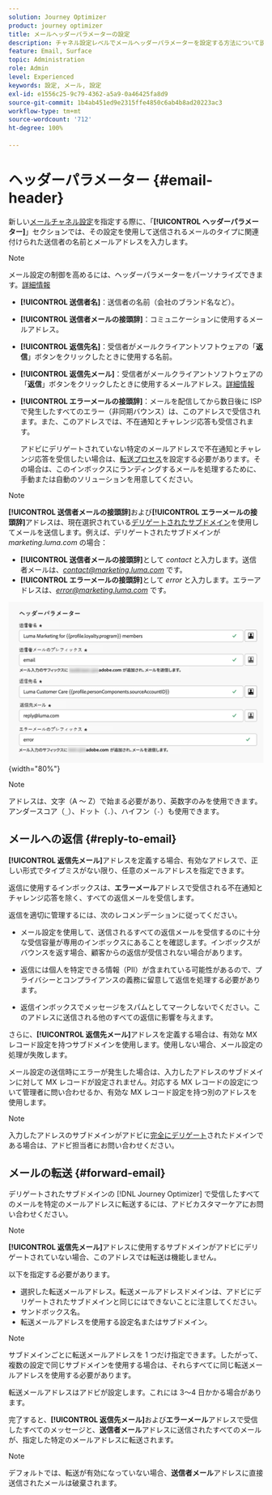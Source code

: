 ```yaml
---
solution: Journey Optimizer
product: journey optimizer
title: メールヘッダーパラメーターの設定
description: チャネル設定レベルでメールヘッダーパラメーターを設定する方法について説明します。
feature: Email, Surface
topic: Administration
role: Admin
level: Experienced
keywords: 設定, メール, 設定
exl-id: e1556c25-9c79-4362-a5a9-0a46425fa8d9
source-git-commit: 1b4ab451ed9e2315ffe4850c6ab4b8ad20223ac3
workflow-type: tm+mt
source-wordcount: '712'
ht-degree: 100%

---
```


# ヘッダーパラメーター {#email-header}

新しい[メールチャネル設定](email-settings.md)を指定する際に、「**[!UICONTROL ヘッダーパラメーター]**」セクションでは、その設定を使用して送信されるメールのタイプに関連付けられた送信者の名前とメールアドレスを入力します。

>[!NOTE]
>
>メール設定の制御を高めるには、ヘッダーパラメーターをパーソナライズできます。[詳細情報](../email/surface-personalization.md#personalize-header)

* **[!UICONTROL 送信者名]**：送信者の名前（会社のブランド名など）。
* **[!UICONTROL 送信者メールの接頭辞]**：コミュニケーションに使用するメールアドレス。
* **[!UICONTROL 返信先名]**：受信者がメールクライアントソフトウェアの「**返信**」ボタンをクリックしたときに使用する名前。
* **[!UICONTROL 返信先メール]**：受信者がメールクライアントソフトウェアの「**返信**」ボタンをクリックしたときに使用するメールアドレス。[詳細情報](#reply-to-email)
* **[!UICONTROL エラーメールの接頭辞]**：メールを配信してから数日後に ISP で発生したすべてのエラー（非同期バウンス）は、このアドレスで受信されます。また、このアドレスでは、不在通知とチャレンジ応答も受信されます。

  アドビにデリゲートされていない特定のメールアドレスで不在通知とチャレンジ応答を受信したい場合は、[転送プロセス](#forward-email)を設定する必要があります。その場合は、このインボックスにランディングするメールを処理するために、手動または自動のソリューションを用意してください。

>[!NOTE]
>
>**[!UICONTROL 送信者メールの接頭辞]**&#x200B;および&#x200B;**[!UICONTROL エラーメールの接頭辞]**&#x200B;アドレスは、現在選択されている[デリゲートされたサブドメイン](../configuration/about-subdomain-delegation.md)を使用してメールを送信します。例えば、デリゲートされたサブドメインが *marketing.luma.com* の場合：
>* **[!UICONTROL 送信者メールの接頭辞]**&#x200B;として *contact* と入力します。送信者メールは、*contact@marketing.luma.com* です。
>* **[!UICONTROL エラーメールの接頭辞]**&#x200B;として *error* と入力します。エラーアドレスは、*error@marketing.luma.com* です。

![](assets/preset-header.png){width="80%"}

>[!NOTE]
>
>アドレスは、文字（A ～ Z）で始まる必要があり、英数字のみを使用できます。アンダースコア（`_`）、ドット（`.`）、ハイフン（`-`）も使用できます。

## メールへの返信 {#reply-to-email}

**[!UICONTROL 返信先メール]**&#x200B;アドレスを定義する場合、有効なアドレスで、正しい形式でタイプミスがない限り、任意のメールアドレスを指定できます。

返信に使用するインボックスは、**エラーメール**&#x200B;アドレスで受信される不在通知とチャレンジ応答を除く、すべての返信メールを受信します。

返信を適切に管理するには、次のレコメンデーションに従ってください。

* メール設定を使用して、送信されるすべての返信メールを受信するのに十分な受信容量が専用のインボックスにあることを確認します。インボックスがバウンスを返す場合、顧客からの返信が受信されない場合があります。

* 返信には個人を特定できる情報（PII）が含まれている可能性があるので、プライバシーとコンプライアンスの義務に留意して返信を処理する必要があります。

* 返信インボックスでメッセージをスパムとしてマークしないでください。このアドレスに送信される他のすべての返信に影響を与えます。

さらに、**[!UICONTROL 返信先メール]**&#x200B;アドレスを定義する場合は、有効な MX レコード設定を持つサブドメインを使用します。使用しない場合、メール設定の処理が失敗します。

メール設定の送信時にエラーが発生した場合は、入力したアドレスのサブドメインに対して MX レコードが設定されません。対応する MX レコードの設定について管理者に問い合わせるか、有効な MX レコード設定を持つ別のアドレスを使用します。

>[!NOTE]
>
>入力したアドレスのサブドメインがアドビに[完全にデリゲート](../configuration/delegate-subdomain.md#full-subdomain-delegation)されたドメインである場合は、アドビ担当者にお問い合わせください。

## メールの転送 {#forward-email}

デリゲートされたサブドメインの [!DNL Journey Optimizer] で受信したすべてのメールを特定のメールアドレスに転送するには、アドビカスタマーケアにお問い合わせください。

>[!NOTE]
>
>**[!UICONTROL 返信先メール]**&#x200B;アドレスに使用するサブドメインがアドビにデリゲートされていない場合、このアドレスでは転送は機能しません。

以下を指定する必要があります。

* 選択した転送メールアドレス。転送メールアドレスドメインは、アドビにデリゲートされたサブドメインと同じにはできないことに注意してください。
* サンドボックス名。
* 転送メールアドレスを使用する設定名またはサブドメイン。
  <!--* The current **[!UICONTROL Reply to (email)]** address or **[!UICONTROL Error email]** address set at the channel configuration level.-->

>[!NOTE]
>
>サブドメインごとに転送メールアドレスを 1 つだけ指定できます。したがって、複数の設定で同じサブドメインを使用する場合は、それらすべてに同じ転送メールアドレスを使用する必要があります。

転送メールアドレスはアドビが設定します。これには 3～4 日かかる場合があります。

完了すると、**[!UICONTROL 返信先メール]**&#x200B;および&#x200B;**エラーメール**&#x200B;アドレスで受信したすべてのメッセージと、**送信者メール**&#x200B;アドレスに送信されたすべてのメールが、指定した特定のメールアドレスに転送されます。

>[!NOTE]
>
>デフォルトでは、転送が有効になっていない場合、**送信者メール**&#x200B;アドレスに直接送信されたメールは破棄されます。
